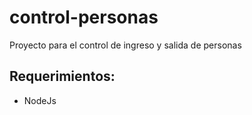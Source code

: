 # control-personas
Proyecto para el control de ingreso y salida de personas

## Requerimientos:
- NodeJs
